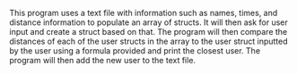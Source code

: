 This program uses a text file with information such as names, times, and distance information to populate an array of structs. It will then ask for user input and create a struct based on that. The program will then compare the distances of each of the user structs in the array to the user struct inputted by the user using a formula provided and print the closest user. The program will then add the new user to the text file.